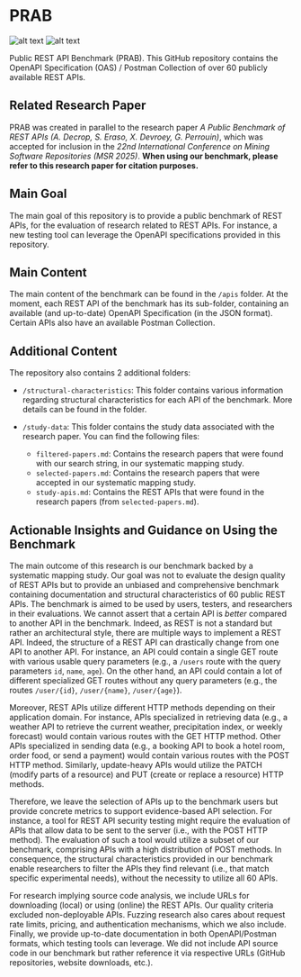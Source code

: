 # PRAB

![alt text](https://img.shields.io/badge/Benchmark_Contains-60_REST_APIs-brightgreen.svg) ![alt text](https://img.shields.io/badge/OpenAPI_Specification_Coverage-100%-brightgreen.svg)

Public REST API Benchmark (PRAB). This GitHub repository contains the OpenAPI Specification (OAS) / Postman Collection of over 60 publicly available REST APIs.

## Related Research Paper

PRAB was created in parallel to the research paper *A Public Benchmark of REST APIs (A. Decrop, S. Eraso, X. Devroey, G. Perrouin)*, which was accepted for inclusion in the *22nd International Conference on Mining Software Repositories (MSR 2025)*. **When using our benchmark, please refer to this research paper for citation purposes.**

## Main Goal

The main goal of this repository is to provide a public benchmark of REST APIs, for the evaluation of research related to REST APIs. For instance, a new testing tool can leverage the OpenAPI specifications provided in this repository.

## Main Content

The main content of the benchmark can be found in the `/apis` folder. At the moment, each REST API of the benchmark has its sub-folder, containing an available (and up-to-date) OpenAPI Specification (in the JSON format). Certain APIs also have an available Postman Collection.

## Additional Content

The repository also contains 2 additional folders:

- `/structural-characteristics`: This folder contains various information regarding structural characteristics for each API of the benchmark. More details can be found in the folder.

- `/study-data`: This folder contains the study data associated with the research paper. You can find the following files:
    - `filtered-papers.md`: Contains the research papers that were found with our search string, in our systematic mapping study.
    - `selected-papers.md`: Contains the research papers that were accepted in our systematic mapping study.
    - `study-apis.md`: Contains the REST APIs that were found in the research papers (from `selected-papers.md`).
 
## Actionable Insights and Guidance on Using the Benchmark

The main outcome of this research is our benchmark backed by a systematic mapping study. Our goal was not to evaluate the design quality of REST APIs but to provide an unbiased and comprehensive benchmark containing documentation and structural characteristics of 60 public REST APIs. The benchmark is aimed to be used by users, testers, and researchers in their evaluations. We cannot assert that a certain API is *better* compared to another API in the benchmark. Indeed, as REST is not a standard but rather an architectural style, there are multiple ways to implement a REST API. Indeed, the structure of a REST API can drastically change from one API to another API. For instance, an API could contain a single GET route with various usable query parameters (e.g., a `/users` route with the query parameters `id`, `name`, `age`). On the other hand, an API could contain a lot of different specialized GET routes without any query parameters (e.g., the routes `/user/{id}`, `/user/{name}`, `/user/{age}`).

Moreover, REST APIs utilize different HTTP methods depending on their application domain. For instance, APIs specialized in retrieving data (e.g., a weather API to retrieve the current weather, precipitation index, or weekly forecast) would contain various routes with the GET HTTP method. Other APIs specialized in sending data (e.g., a booking API to book a hotel room, order food, or send a payment) would contain various routes with the POST HTTP method. Similarly, update-heavy APIs would utilize the PATCH (modify parts of a resource) and PUT (create or replace a resource) HTTP methods.

Therefore, we leave the selection of APIs up to the benchmark users but provide concrete metrics to support evidence-based API selection. For instance, a tool for REST API security testing might require the evaluation of APIs that allow data to be sent to the server (i.e., with the POST HTTP method). The evaluation of such a tool would utilize a subset of our benchmark, comprising APIs with a high distribution of POST methods. In consequence, the structural characteristics provided in our benchmark enable researchers to filter the APIs they find relevant (i.e., that match specific experimental needs), without the necessity to utilize all 60 APIs.

For research implying source code analysis, we include URLs for downloading (local) or using (online) the REST APIs. Our quality criteria excluded non-deployable APIs. Fuzzing research also cares about request rate limits, pricing, and authentication mechanisms, which we also include. Finally, we provide up-to-date documentation in both OpenAPI/Postman formats, which testing tools can leverage. We did not include API source code in our benchmark but rather reference it via respective URLs (GitHub repositories, website downloads, etc.).
